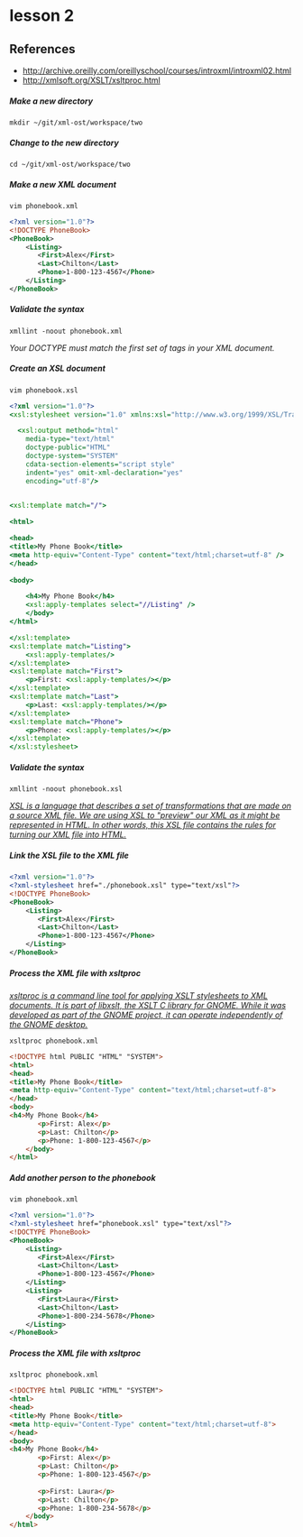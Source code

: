 # lesson 2

## References
* http://archive.oreilly.com/oreillyschool/courses/introxml/introxml02.html
* http://xmlsoft.org/XSLT/xsltproc.html

##### Make a new directory
    mkdir ~/git/xml-ost/workspace/two
    
##### Change to the new directory
    cd ~/git/xml-ost/workspace/two

##### Make a new XML document
    vim phonebook.xml
```xml
<?xml version="1.0"?>
<!DOCTYPE PhoneBook>
<PhoneBook>
    <Listing>
       <First>Alex</First>
       <Last>Chilton</Last>
       <Phone>1-800-123-4567</Phone>
    </Listing>
</PhoneBook>
```

##### Validate the syntax
```
xmllint -noout phonebook.xml 
```
*Your DOCTYPE must match the first set of tags in your XML document.*

##### Create an XSL document
    vim phonebook.xsl
```xsl
<?xml version="1.0"?>
<xsl:stylesheet version="1.0" xmlns:xsl="http://www.w3.org/1999/XSL/Transform">

  <xsl:output method="html" 
    media-type="text/html" 
    doctype-public="HTML"
    doctype-system="SYSTEM"
    cdata-section-elements="script style"
    indent="yes" omit-xml-declaration="yes"
    encoding="utf-8"/>


<xsl:template match="/">
   
<html>

<head>
<title>My Phone Book</title>   
<meta http-equiv="Content-Type" content="text/html;charset=utf-8" />
</head>
  
<body>

    <h4>My Phone Book</h4>
    <xsl:apply-templates select="//Listing" />
    </body>
</html>

</xsl:template>
<xsl:template match="Listing">
    <xsl:apply-templates/>
</xsl:template>
<xsl:template match="First">
    <p>First: <xsl:apply-templates/></p>
</xsl:template>
<xsl:template match="Last">
    <p>Last: <xsl:apply-templates/></p>
</xsl:template>
<xsl:template match="Phone">
    <p>Phone: <xsl:apply-templates/></p>
</xsl:template>
</xsl:stylesheet>
```

##### Validate the syntax
```
xmllint -noout phonebook.xsl 
```

*[XSL is a language that describes a set of transformations that are made on a source XML file. We are using XSL to "preview" our XML as it might be represented in HTML. In other words, this XSL file contains the rules for turning our XML file into HTML.](http://archive.oreilly.com/oreillyschool/courses/introxml/introxml02.html)*

##### Link the XSL file to the XML file
```xml
<?xml version="1.0"?>
<?xml-stylesheet href="./phonebook.xsl" type="text/xsl"?>
<!DOCTYPE PhoneBook>
<PhoneBook>
    <Listing>
       <First>Alex</First>
       <Last>Chilton</Last>
       <Phone>1-800-123-4567</Phone>
    </Listing>
</PhoneBook>
```

##### Process the XML file with xsltproc
*[xsltproc is a command line tool for applying XSLT stylesheets to XML documents. It is part of libxslt, the XSLT C library for GNOME. While it was developed as part of the GNOME project, it can operate independently of the GNOME desktop.](http://xmlsoft.org/XSLT/xsltproc.html)*
```
xsltproc phonebook.xml 
```
```html
<!DOCTYPE html PUBLIC "HTML" "SYSTEM">
<html>
<head>
<title>My Phone Book</title>
<meta http-equiv="Content-Type" content="text/html;charset=utf-8">
</head>
<body>
<h4>My Phone Book</h4>
       <p>First: Alex</p>
       <p>Last: Chilton</p>
       <p>Phone: 1-800-123-4567</p>
    </body>
</html>
```

##### Add another person to the phonebook
```
vim phonebook.xml
```
```xml
<?xml version="1.0"?>
<?xml-stylesheet href="phonebook.xsl" type="text/xsl"?>
<!DOCTYPE PhoneBook>
<PhoneBook>
    <Listing>
       <First>Alex</First>
       <Last>Chilton</Last>
       <Phone>1-800-123-4567</Phone>
    </Listing>
    <Listing>
       <First>Laura</First>
       <Last>Chilton</Last>
       <Phone>1-800-234-5678</Phone>
    </Listing>
</PhoneBook>
```

##### Process the XML file with xsltproc
```
xsltproc phonebook.xml 
```
```html
<!DOCTYPE html PUBLIC "HTML" "SYSTEM">
<html>
<head>
<title>My Phone Book</title>
<meta http-equiv="Content-Type" content="text/html;charset=utf-8">
</head>
<body>
<h4>My Phone Book</h4>
       <p>First: Alex</p>
       <p>Last: Chilton</p>
       <p>Phone: 1-800-123-4567</p>
    
       <p>First: Laura</p>
       <p>Last: Chilton</p>
       <p>Phone: 1-800-234-5678</p>
    </body>
</html>
```

